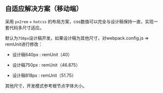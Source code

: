 ## 自适应解决方案（移动端）

采用 `px2rem` + `hotcss` 的布局方案，css数值可以完全与设计稿保持一直，实现一套代码多尺寸适应。

默认为`750px`设计稿开发，如果设计稿为其他尺寸，对webpack.config.js => remUnit进行修改：

- 设计稿640px : remUnit（40）

- 设计稿750px : remUnit（46.875）

- 设计稿818px : remUnit（51.75）

其他尺寸，开发模式参考根节点字体大小。